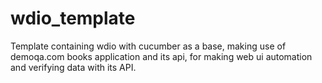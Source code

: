 # wdio_template
Template containing wdio with cucumber as a base, making use of demoqa.com books application and its api, for making web ui automation and verifying data with its API.